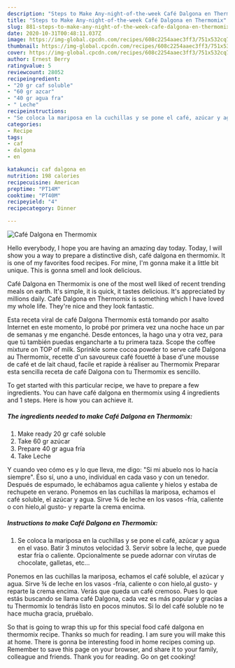 ```yaml
---
description: "Steps to Make Any-night-of-the-week Café Dalgona en Thermomix"
title: "Steps to Make Any-night-of-the-week Café Dalgona en Thermomix"
slug: 881-steps-to-make-any-night-of-the-week-cafe-dalgona-en-thermomix
date: 2020-10-31T00:48:11.037Z
image: https://img-global.cpcdn.com/recipes/608c2254aaec3ff3/751x532cq70/cafe-dalgona-en-thermomix-foto-principal.jpg
thumbnail: https://img-global.cpcdn.com/recipes/608c2254aaec3ff3/751x532cq70/cafe-dalgona-en-thermomix-foto-principal.jpg
cover: https://img-global.cpcdn.com/recipes/608c2254aaec3ff3/751x532cq70/cafe-dalgona-en-thermomix-foto-principal.jpg
author: Ernest Berry
ratingvalue: 5
reviewcount: 28052
recipeingredient:
- "20 gr caf soluble"
- "60 gr azcar"
- "40 gr agua fra"
- " Leche"
recipeinstructions:
- "Se coloca la mariposa en la cuchillas y se pone el café, azúcar y agua en el vaso. Batir 3 minutos velocidad 3. Servir sobre la leche, que puede estar fría o caliente. Opcionalmente se puede adornar con virutas de chocolate, galletas, etc..."
categories:
- Recipe
tags:
- caf
- dalgona
- en

katakunci: caf dalgona en 
nutrition: 198 calories
recipecuisine: American
preptime: "PT14M"
cooktime: "PT40M"
recipeyield: "4"
recipecategory: Dinner

---
```



![Café Dalgona en Thermomix](https://img-global.cpcdn.com/recipes/608c2254aaec3ff3/751x532cq70/cafe-dalgona-en-thermomix-foto-principal.jpg)

Hello everybody, I hope you are having an amazing day today. Today, I will show you a way to prepare a distinctive dish, café dalgona en thermomix. It is one of my favorites food recipes. For mine, I'm gonna make it a little bit unique. This is gonna smell and look delicious.

Café Dalgona en Thermomix is one of the most well liked of recent trending meals on earth. It's simple, it is quick, it tastes delicious. It's appreciated by millions daily. Café Dalgona en Thermomix is something which I have loved my whole life. They're nice and they look fantastic.

Esta receta viral de café Dalgona Thermomix está tomando por asalto Internet en este momento, lo probé por primera vez una noche hace un par de semanas y me enganché. Desde entonces, la hago una y otra vez, para que tú también puedas engancharte a tu primera taza. Scope the coffee mixture on TOP of milk. Sprinkle some cocoa powder to serve café Dalgona au Thermomix, recette d&#39;un savoureux café fouetté à base d&#39;une mousse de café et de lait chaud, facile et rapide à réaliser au Thermomix Preparar esta sencilla receta de café Dalgona con tu Thermomix es sencillo.


To get started with this particular recipe, we have to prepare a few ingredients. You can have café dalgona en thermomix using 4 ingredients and 1 steps. Here is how you can achieve it.

<!--inarticleads1-->

##### The ingredients needed to make Café Dalgona en Thermomix:

1. Make ready 20 gr café soluble
1. Take 60 gr azúcar
1. Prepare 40 gr agua fría
1. Take  Leche


Y cuando veo cómo es y lo que lleva, me digo: &#34;Si mi abuelo nos lo hacía siempre&#34;. Éso sí, uno a uno, individual en cada vaso y con un tenedor. Después de espumado, le echábamos agua caliente y hielos y estaba de rechupete en verano. Ponemos en las cuchillas la mariposa, echamos el café soluble, el azúcar y agua. Sirve ¾ de leche en los vasos -fría, caliente o con hielo,al gusto- y reparte la crema encima. 

<!--inarticleads2-->

##### Instructions to make Café Dalgona en Thermomix:

1. Se coloca la mariposa en la cuchillas y se pone el café, azúcar y agua en el vaso. Batir 3 minutos velocidad 3. Servir sobre la leche, que puede estar fría o caliente. Opcionalmente se puede adornar con virutas de chocolate, galletas, etc...


Ponemos en las cuchillas la mariposa, echamos el café soluble, el azúcar y agua. Sirve ¾ de leche en los vasos -fría, caliente o con hielo,al gusto- y reparte la crema encima. Verás que queda un café cremoso. Pues lo que estás buscando se llama café Dalgona, cada vez es más popular y gracias a tu Thermomix lo tendrás listo en pocos minutos. Si lo del café soluble no te hace mucha gracia, pruébalo. 

So that is going to wrap this up for this special food café dalgona en thermomix recipe. Thanks so much for reading. I am sure you will make this at home. There is gonna be interesting food in home recipes coming up. Remember to save this page on your browser, and share it to your family, colleague and friends. Thank you for reading. Go on get cooking!
